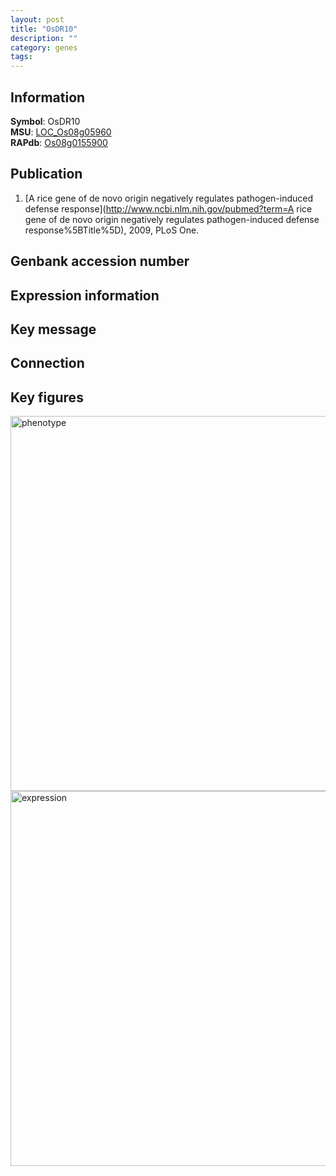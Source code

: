 ```yaml
---
layout: post
title: "OsDR10"
description: ""
category: genes
tags: 
---
```


## Information
__Symbol__: OsDR10  
__MSU__: [LOC_Os08g05960](http://rice.plantbiology.msu.edu/cgi-bin/ORF_infopage.cgi?orf=LOC_Os08g05960)  
__RAPdb__: [Os08g0155900](http://rapdb.dna.affrc.go.jp/viewer/gbrowse_details/irgsp1?name=Os08g0155900)  

## Publication
1. [A rice gene of de novo origin negatively regulates pathogen-induced defense response](http://www.ncbi.nlm.nih.gov/pubmed?term=A rice gene of de novo origin negatively regulates pathogen-induced defense response%5BTitle%5D), 2009, PLoS One.

## Genbank accession number

## Expression information

## Key message

## Connection

## Key figures
<img src="http://ricencode.github.io/images/OsDR10.pheno.png" alt="phenotype"  style="width: 600px;"/>

<img src="http://ricencode.github.io/images/OsDR10.exp.png" alt="expression"  style="width: 600px;"/>


